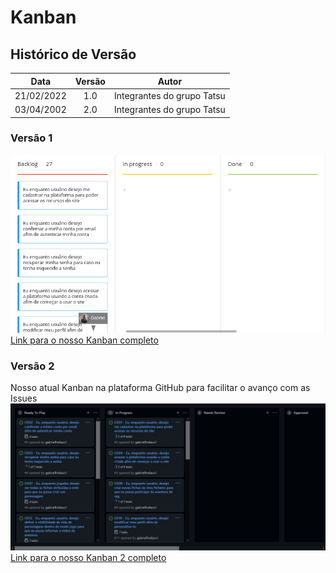 # Kanban

## Histórico de Versão
|    Data    | Versão | Autor |
| :--------: | :----: | :-----:|
| 21/02/2022| 1.0 |Integrantes do grupo Tatsu|
| 03/04/2002| 2.0 |Integrantes do grupo Tatsu|

### Versão 1
<img src="../Assets/Images/kanban.png" alt="Kanban">
<br>
<a href="https://miro.com/app/board/uXjVONjoEoU=/">Link para o nosso Kanban completo</a>
<br>

### Versão 2
Nosso atual Kanban na plataforma GitHub para facilitar o avanço com as Issues
<br>
<img src="../Assets/Images/kanban2.jpeg" alt="Kanban2">
<br>
<a href="https://github.com/FGAUnB-REQ-GM/2021.2-Tatsu/projects/1">Link para o nosso Kanban 2 completo</a>